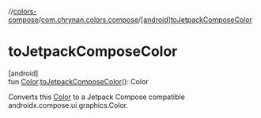 //[colors-compose](../../index.md)/[com.chrynan.colors.compose](index.md)/[[android]toJetpackComposeColor]([android]to-jetpack-compose-color.md)

# toJetpackComposeColor

[android]\
fun [Color](../../../colors-core/colors-core/com.chrynan.colors/-color/index.md).[toJetpackComposeColor]([android]to-jetpack-compose-color.md)(): Color

Converts this [Color](../../../colors-core/colors-core/com.chrynan.colors/-color/index.md) to a Jetpack Compose compatible androidx.compose.ui.graphics.Color.
